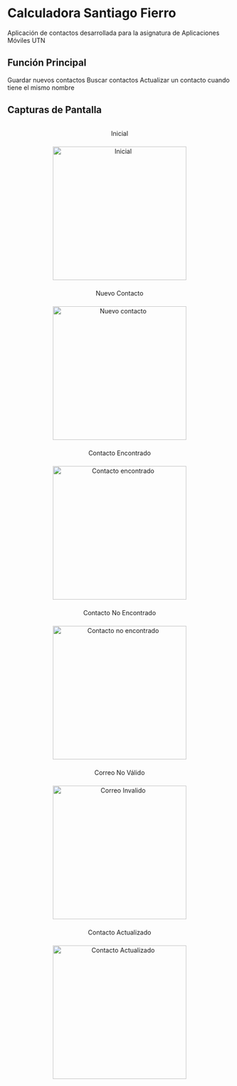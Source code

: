 # Calculadora Santiago Fierro

Aplicación de contactos desarrollada para la asignatura de Aplicaciones Móviles UTN

## Función Principal

Guardar nuevos contactos
Buscar contactos
Actualizar un contacto cuando tiene el mismo nombre

## Capturas de Pantalla

<div style="display: flex; justify-content: space-around; flex-wrap: wrap; text-align:center;">
  <div>
      <p>Inicial</p>
      <img style="margin: 7px;" src="https://github.com/Santym8/Contactos/blob/main/img/Inicial.jpg?raw=true" alt="Inicial" width="300">
  </div>
  <div>
      <p>Nuevo Contacto</p>
      <img style="margin: 7px;" src="https://github.com/Santym8/Contactos/blob/main/img/Nuevo.jpg?raw=true" alt="Nuevo contacto" width="300">
  </div>
  <div>
      <p>Contacto Encontrado</p>
      <img style="margin: 7px;" src="https://github.com/Santym8/Contactos/blob/main/img/Encontrado.jpg?raw=true" alt="Contacto encontrado" width="300">
  </div>
  <div>
      <p>Contacto No Encontrado</p>
      <img style="margin: 7px;" src="https://github.com/Santym8/Contactos/blob/main/img/NoEncontrado.jpg?raw=true" alt="Contacto no encontrado" width="300">
  </div>
  <div>
      <p>Correo No Válido</p>
      <img style="margin: 7px;" src="https://github.com/Santym8/Contactos/blob/main/img/CorreoNoValido.jpg?raw=true" alt="Correo Invalido" width="300">
  </div>
  <div>
      <p>Contacto Actualizado</p>
      <img style="margin: 7px;" src="https://github.com/Santym8/Contactos/blob/main/img/Actualizado.jpg?raw=true" alt="Contacto Actualizado" width="300">
  </div>
</div>
